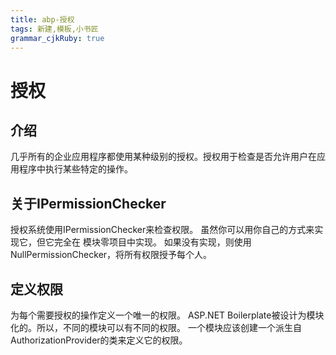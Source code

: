 ```yaml
---
title: abp-授权
tags: 新建,模板,小书匠
grammar_cjkRuby: true
---
```


# 授权
## 介绍
几乎所有的企业应用程序都使用某种级别的授权。授权用于检查是否允许用户在应用程序中执行某些特定的操作。
## 关于IPermissionChecker
授权系统使用IPermissionChecker来检查权限。
虽然你可以用你自己的方式来实现它，但它完全在 模块零项目中实现。
如果没有实现，则使用NullPermissionChecker，将所有权限授予每个人。
## 定义权限
为每个需要授权的操作定义一个唯一的权限。
ASP.NET Boilerplate被设计为模块化的。所以，不同的模块可以有不同的权限。
一个模块应该创建一个派生自AuthorizationProvider的类来定义它的权限。
```cs?linenums

```